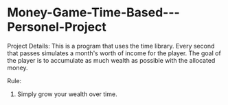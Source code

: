 # Money-Game-Time-Based---Personel-Project

Project Details:
This is a program that uses the time library. Every second that passes simulates a month's worth of income for the player. The goal of the player is to accumulate as much wealth as possible with the allocated money.

Rule:
1) Simply grow your wealth over time.
